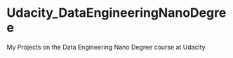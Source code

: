 # Udacity_DataEngineeringNanoDegree
My Projects on the Data Engineering Nano Degree course at Udacity
